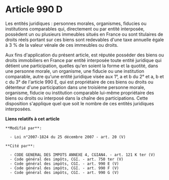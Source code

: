 # Article 990 D

Les entités juridiques : personnes morales, organismes, fiducies ou institutions comparables qui, directement ou par entité
interposée, possèdent un ou plusieurs immeubles situés en France ou sont titulaires de droits réels portant sur ces biens
sont redevables d'une taxe annuelle égale à 3 % de la valeur vénale de ces immeubles ou droits. 

Aux fins d'application du présent article, est réputée posséder des biens ou droits immobiliers en France par entité
interposée toute entité juridique qui détient une participation, quelles qu'en soient la forme et la quotité, dans une
personne morale, un organisme, une fiducie ou une institution comparable, autre qu'une entité juridique visée aux 1°, a et b
du 2° et a, b et c du 3° de l'article 990 E, qui est propriétaire de ces biens ou droits ou détenteur d'une participation
dans une troisième personne morale, organisme, fiducie ou institution comparable lui-même propriétaire des biens ou droits ou
interposé dans la chaîne des participations. Cette disposition s'applique quel que soit le nombre de ces entités juridiques
interposées.

**Liens relatifs à cet article**

	**Modifié par**:

	  - Loi n°2007-1824 du 25 décembre 2007 - art. 20 (V)

	**Cité par**:

	  - CODE GENERAL DES IMPOTS ANNEXE 4, CGIAN4. - art. 121 K ter (V)
	  - Code général des impôts, CGI. - art. 750 ter (V)
	  - Code général des impôts, CGI. - art. 990 E (V)
	  - Code général des impôts, CGI. - art. 990 F (V)
	  - Code général des impôts, CGI. - art. 990 G (V)
